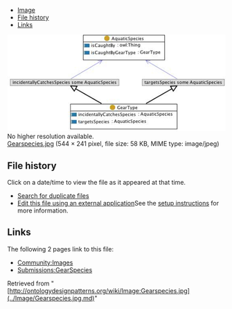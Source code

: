 * [Image](../Image/Gearspecies.jpg.md#file)
* [File history](../Image/Gearspecies.jpg.md#filehistory)
* [Links](../Image/Gearspecies.jpg.md#filelinks)

[![Image:Gearspecies.jpg](../images/9/96/Gearspecies.jpg)](../images/9/96/Gearspecies.jpg)  
No higher resolution available.  
[Gearspecies.jpg](../images/9/96/Gearspecies.jpg)‎ (544 × 241 pixel, file size: 58 KB, MIME type: image/jpeg)

## File history

Click on a date/time to view the file as it appeared at that time.



  
* [Search for duplicate files](http://ontologydesignpatterns.org/wiki/Special:FileDuplicateSearch/Gearspecies.jpg "Special:FileDuplicateSearch/Gearspecies.jpg")
* [Edit this file using an external application](http://ontologydesignpatterns.org/wiki/index.php?title=Image:Gearspecies.jpg&action=edit&externaledit=true&mode=file "Image:Gearspecies.jpg")See the [setup instructions](http://www.mediawiki.org/wiki/Manual:External_editors "http://www.mediawiki.org/wiki/Manual:External_editors") for more information.

## Links



The following 2 pages link to this file:


* [Community:Images](../Community/Images.md "Community:Images")
* [Submissions:GearSpecies](../Submissions/GearSpecies.md "Submissions:GearSpecies")


Retrieved from "[http://ontologydesignpatterns.org/wiki/Image:Gearspecies.jpg](../Image/Gearspecies.jpg.md)"